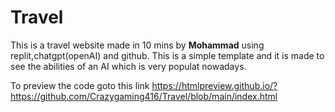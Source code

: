 # **Travel**

This is a travel website made in 10 mins by **Mohammad** using replit,chatgpt(openAI) and github.
This is a simple template and it is made to see the abilities of an AI which is very populat nowadays.

To preview the code goto this link https://htmlpreview.github.io/?https://github.com/Crazygaming416/Travel/blob/main/index.html
